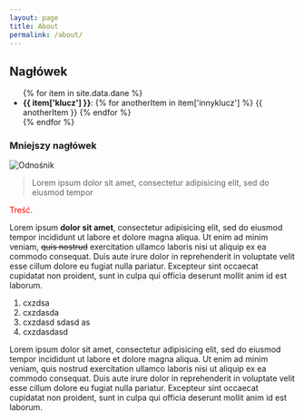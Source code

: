 ```yaml
---
layout: page
title: About
permalink: /about/
---
```


## Nagłówek
<ul>
{% for item in site.data.dane %}
  <li>
    <strong>{{ item['klucz'] }}</strong>:
    {% for anotherItem in item['innyklucz'] %}
      {{ anotherItem }}
    {% endfor %}
  </li>
{% endfor %}
</ul>

### Mniejszy nagłówek

![Odnośnik](http://comps.canstockphoto.pl/can-stock-photo_csp5841197.jpg)

> Lorem ipsum dolor sit amet, consectetur adipisicing elit, sed do eiusmod tempor

<!--bzdura do zakomentowania-->

<div id="bzdura" style="color:red">
  Treść.
</div>

Lorem ipsum **dolor sit amet**, consectetur adipisicing elit, sed do eiusmod tempor incididunt ut labore et dolore magna aliqua. Ut enim ad minim veniam, ~~quis nostrud~~ exercitation ullamco laboris nisi ut aliquip ex ea commodo consequat. Duis aute irure dolor in reprehenderit in voluptate velit esse cillum dolore eu fugiat nulla pariatur. Excepteur sint occaecat cupidatat non proident, sunt in culpa qui officia deserunt mollit anim id est laborum.

1. cxzdsa
99. cxzdasda
12. cxzdasd sdasd as
70. cxzdasdasd

Lorem ipsum dolor sit amet, consectetur adipisicing elit, sed do eiusmod tempor incididunt ut labore et dolore magna aliqua. Ut enim ad minim veniam, quis nostrud exercitation ullamco laboris nisi ut aliquip ex ea commodo consequat. Duis aute irure dolor in reprehenderit in voluptate velit esse cillum dolore eu fugiat nulla pariatur. Excepteur sint occaecat cupidatat non proident, sunt in culpa qui officia deserunt mollit anim id est laborum.
